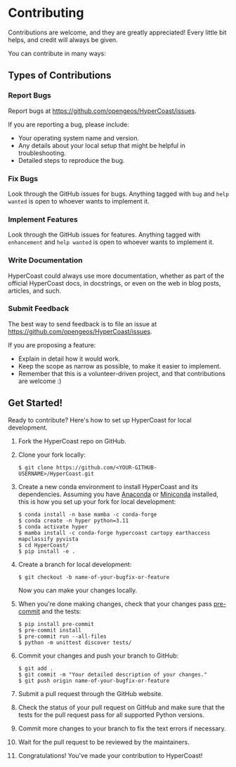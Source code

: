 # Contributing

Contributions are welcome, and they are greatly appreciated! Every
little bit helps, and credit will always be given.

You can contribute in many ways:

## Types of Contributions

### Report Bugs

Report bugs at <https://github.com/opengeos/HyperCoast/issues>.

If you are reporting a bug, please include:

-   Your operating system name and version.
-   Any details about your local setup that might be helpful in troubleshooting.
-   Detailed steps to reproduce the bug.

### Fix Bugs

Look through the GitHub issues for bugs. Anything tagged with `bug` and
`help wanted` is open to whoever wants to implement it.

### Implement Features

Look through the GitHub issues for features. Anything tagged with
`enhancement` and `help wanted` is open to whoever wants to implement it.

### Write Documentation

HyperCoast could always use more documentation,
whether as part of the official HyperCoast docs,
in docstrings, or even on the web in blog posts, articles, and such.

### Submit Feedback

The best way to send feedback is to file an issue at
<https://github.com/opengeos/HyperCoast/issues>.

If you are proposing a feature:

-   Explain in detail how it would work.
-   Keep the scope as narrow as possible, to make it easier to implement.
-   Remember that this is a volunteer-driven project, and that contributions are welcome :)

## Get Started!

Ready to contribute? Here's how to set up HyperCoast for local development.

1.  Fork the HyperCoast repo on GitHub.

2.  Clone your fork locally:

    ```shell
    $ git clone https://github.com/<YOUR-GITHUB-USERNAME>/HyperCoast.git
    ```

3.  Create a new conda environment to install HyperCoast and its dependencies. Assuming you have
    [Anaconda](https://www.anaconda.com/distribution/#download-section) or
    [Miniconda](https://docs.conda.io/en/latest/miniconda.html) installed,
    this is how you set up your fork for local development:

    ```shell
    $ conda install -n base mamba -c conda-forge
    $ conda create -n hyper python=3.11
    $ conda activate hyper
    $ mamba install -c conda-forge hypercoast cartopy earthaccess mapclassify pyvista
    $ cd HyperCoast/
    $ pip install -e .
    ```

4.  Create a branch for local development:

    ```shell
    $ git checkout -b name-of-your-bugfix-or-feature
    ```

    Now you can make your changes locally.

5.  When you're done making changes, check that your changes pass
    [pre-commit](https://pre-commit.com/) and the tests:

    ```shell
    $ pip install pre-commit
    $ pre-commit install
    $ pre-commit run --all-files
    $ python -m unittest discover tests/
    ```

6.  Commit your changes and push your branch to GitHub:

    ```shell
    $ git add .
    $ git commit -m "Your detailed description of your changes."
    $ git push origin name-of-your-bugfix-or-feature
    ```

7.  Submit a pull request through the GitHub website.
8.  Check the status of your pull request on GitHub and make sure
    that the tests for the pull request pass for all supported Python versions.
9.  Commit more changes to your branch to fix the text errors if necessary.
10. Wait for the pull request to be reviewed by the maintainers.
11. Congratulations! You've made your contribution to HyperCoast!

